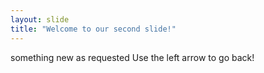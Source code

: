 ```yaml
---
layout: slide
title: "Welcome to our second slide!"
---
```

something new as requested
Use the left arrow to go back!
